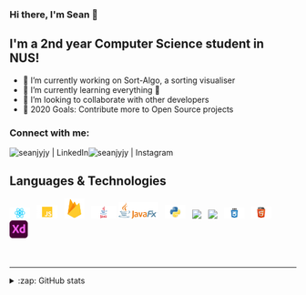 ### Hi there, I'm Sean 👋

## I'm a 2nd year Computer Science student in NUS!

- 🔭 I’m currently working on Sort-Algo, a sorting visualiser
- 🌱 I’m currently learning everything 🤣
- 👯 I’m looking to collaborate with other developers
- 🥅 2020 Goals: Contribute more to Open Source projects

### Connect with me:
<!-- [<img align="left" alt="<my website>.com" src="https://raw.githubusercontent.com/iconic/open-iconic/master/svg/globe.svg" />][website] -->
[<img align="left" alt="seanjyjy | LinkedIn" src="https://img.shields.io/badge/linkedin-%230077B5.svg?&style=for-the-badge&logo=linkedin&logoColor=white" />][linkedin]
[<img align="left" alt="seanjyjy | Instagram" src="https://img.shields.io/badge/instagram-%23E4405F.svg?&style=for-the-badge&logo=instagram&logoColor=white" />][instagram]
<!-- [<img align="left" alt="seanjyjy | Medium" src="https://img.shields.io/badge/medium-%2312100E.svg?&style=for-the-badge&logo=medium&logoColor=white" />][medium] -->

<br />

## Languages & Technologies

<div>
  <a href="https://reactjs.org/" title="React"><img width="36" src="images/react.png" /></a>
  &nbsp
  <a href="https://www.javascript.com/" title="JavaScript"><img width="36" src="images/javascript.png" /></a>
  &nbsp
  <a href="https://firebase.google.com/" title="Firebase"><img width="36" src="images/firebase.png" /></a>
  &nbsp
  <a href="https://www.java.com/en/" title="Java"><img width="44" src="images/java.png" /></a>
  <a href="https://openjfx.io/" title="JavaFX"><img width="70" src="images/javafx.png" /></a>
  &nbsp
  <a href="https://www.python.org/" title="Python"><img width="36" src="images/python.png" /></a>
  &nbsp
  <a href="https://en.wikipedia.org/wiki/C_(programming_language)" title="C"><img width="36" src="images/C.svg" /></a>
  &nbsp
  <a href="https://nodejs.org/en/" title="Node.js"><img width="30" src="images/nodejs-icon.svg" /></a>
  &nbsp
  <a href="https://github.com/topics/css" title="CSS"><img width="36" src="images/css.png" /></a>
  &nbsp
  <a href="https://github.com/topics/html5" title="HTML"><img width="36" src="images/html.png" /></a>
  &nbsp
  <a href="https://www.adobe.com/sea/products/xd.html" title="Adobe XD"><img width="32" src="images/adobexd.png" /></a>
</div>

<br />
<br />

---

<details>
  
  <summary>:zap: GitHub stats</summary>
  <img alt="Sean's Github stats" src="https://github-readme-stats.vercel.app/api?username=seanjyjy&show_icons=true&theme=material-palenight" />
  
</details>

<!-- [website]: <my website> -->
[instagram]: https://www.instagram.com/seanthemeh/
[linkedin]: https://www.linkedin.com/in/jyjy98/
